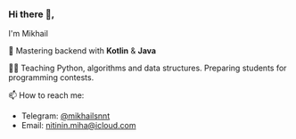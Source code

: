 ### Hi there 👋,
I'm Mikhail

<!--


Here are some ideas to get you started:

- 🔭 I’m currently working on ...
- 👯 I’m looking to collaborate on ...
- 🤔 I’m looking for help with ...
- 💬 Ask me about ...

- 😄 Pronouns: ...
- ⚡ Fun fact: ...
-->
🌱 Mastering backend with __Kotlin__ & __Java__


🧑‍🏫 Teaching Python, algorithms and data structures. Preparing students for programming contests.

📫 How to reach me: 
* Telegram: [@mikhailsnnt](https://t.me/mikhailsnnt)
* Email: nitinin.miha@icloud.com
